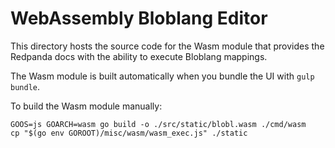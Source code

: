 # WebAssembly Bloblang Editor

This directory hosts the source code for the Wasm module that provides the Redpanda docs with the ability to execute Bloblang mappings.

The Wasm module is built automatically when you bundle the UI with `gulp bundle`.

To build the Wasm module manually:

```shell
GOOS=js GOARCH=wasm go build -o ./src/static/blobl.wasm ./cmd/wasm
cp "$(go env GOROOT)/misc/wasm/wasm_exec.js" ./static
```
